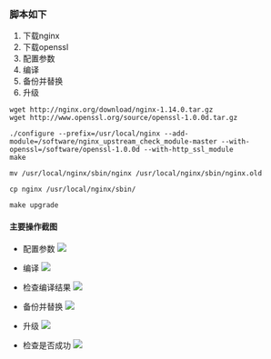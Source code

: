### 脚本如下
1. 下载nginx
2. 下载openssl
3. 配置参数
4. 编译
5. 备份并替换
6. 升级

```
wget http://nginx.org/download/nginx-1.14.0.tar.gz
wget http://www.openssl.org/source/openssl-1.0.0d.tar.gz

./configure --prefix=/usr/local/nginx --add-module=/software/nginx_upstream_check_module-master --with-openssl=/software/openssl-1.0.0d --with-http_ssl_module
make

mv /usr/local/nginx/sbin/nginx /usr/local/nginx/sbin/nginx.old

cp nginx /usr/local/nginx/sbin/

make upgrade
```

#### 主要操作截图
- 配置参数
![](https://ws4.sinaimg.cn/large/0069RVTdgy1fu4d4ttettj31kw041tem.jpg)
 


- 编译
![](https://ws4.sinaimg.cn/large/0069RVTdgy1fu4d6qi5ytj30uo0fsdnx.jpg)


- 检查编译结果
![](https://ws2.sinaimg.cn/large/0069RVTdgy1fu4d9a1bx1j31kw0cwqei.jpg)


- 备份并替换
![](https://ws4.sinaimg.cn/large/0069RVTdgy1fu4dcj1zyqj30pu042wg8.jpg)


- 升级
![](https://ws4.sinaimg.cn/large/0069RVTdgy1fu4ddggwd1j30vy076ae3.jpg)


- 检查是否成功
![](https://ws2.sinaimg.cn/large/0069RVTdgy1fu4delq6p8j31kw03k42a.jpg)


